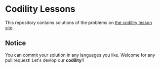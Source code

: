 # Codility Lessons

This repository contains solutions of the problems on [the codility lesson site](https://codility.com/programmers/lessons/).

## Notice

You can commit your solution in any languages you like. Welcome for any pull request!
Let's devlop our **codility**!!